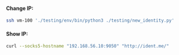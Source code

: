 #### Change IP:
```bash
ssh vm-100 './testing/env/bin/python3 ./testing/new_identity.py'
```

#### Show IP:
```bash
curl --socks5-hostname "192.168.56.10:9050" "http://ident.me/"
```
